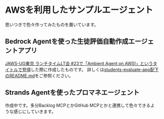 # AWSを利用したサンプルエージェント

思いつきで色々作ってみたものを置いています。

## Bedrock Agentを使った生徒評価自動作成エージェントアプリ

[JAWS-UG東京 ランチタイムLT会 #23で「Ambient Agent on AWS!」というタイトルで登壇](https://speakerdeck.com/har1101/ambient-agent-on-aws)した際に作成したものです。
詳しくは[students-evaluate-app配下のREADME.md](students-evaluate-app/README.md)をご参照ください。

## Strands Agentを使ったプロマネエージェント

作成中です。多分Backlog MCPとかGitHub MCPとかと連携して色々できるような感じにしていきます。
